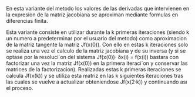 En esta variante del metodo los valores de las derivadas que intervienen en la expresion de la matriz jacobiana se aproximan
mediante formulas en diferencias finita. 

Esta variante consiste en utilizar durante la k primeras iteraciones (siendo k un numero a predeterminar por el usuario del 
metodo) como aproximacion de la matriz tangente la matriz Jf(x(0)). Con ello en estas k iteraciones solo se realiza una vez 
el calculo de la matriz jacobiana y de su inversa (y si se optase por la resoluci´on del sistema Jf(x(0))· δx(i) = f(x(i)) 
bastara con factorizar una vez la matriz Jf(x(0)) en la primera iteraci´on y conservar las matrices de la factorizacion). 
Realizadas estas k primeras iteraciones se calcula Jf(x(k)) y se utiliza esta matriz en las k siguientes iteraciones tras las
cuales se vuelve a actualizar obteniendose Jf(x(2·k)) y continuando ası el proceso.
